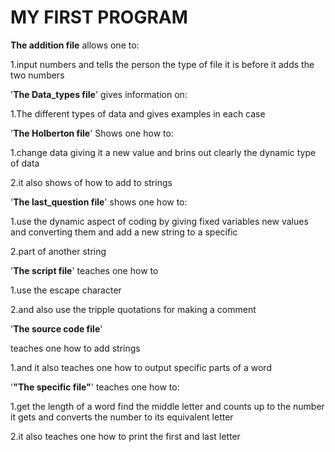 # MY FIRST PROGRAM

**The addition file**
allows one to: 

1.input numbers and tells the person the type of file it is before it adds the two numbers

'**The Data_types file**'
gives information on:

1.The different types of data and gives examples in each case

'**The Holberton file**'
Shows one how to:

1.change data giving it a new value and brins out clearly the dynamic type of data

2.it also shows of how to add to strings 

'**The last_question file**'
shows one how to:

1.use the dynamic aspect of coding by giving fixed variables new values and converting them and add a new string to a specific

2.part of another string

'**The script file**' 
teaches one how to

1.use the escape character 

2.and also use the tripple quotations for making a comment

'**The source code file**'

teaches one how to add strings 

1.and it also teaches one how to output specific parts of a word 

'**"The specific file"**'
teaches one how to:

1.get the length of a word find the middle letter and counts up to the number it gets and converts the number to its equivalent letter

2.it also teaches one how to print the first and last letter